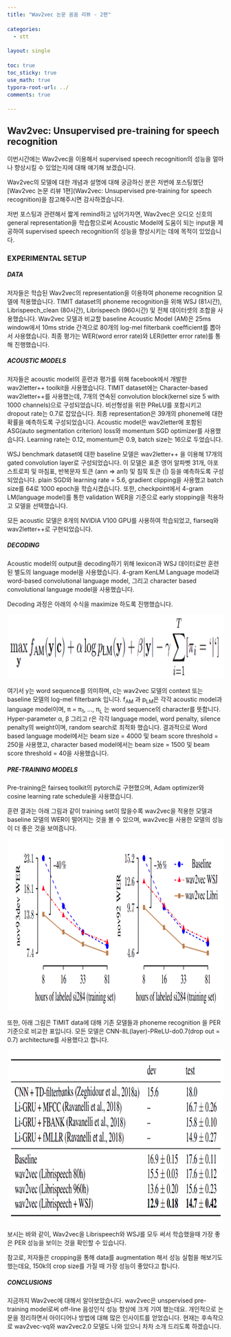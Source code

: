 ```yaml
---
title: "Wav2vec 논문 꼼꼼 리뷰 - 2편"

categories:
  - stt

layout: single

toc: true
toc_sticky: true
use_math: true
typora-root-url: ../
comments: true

---
```




## Wav2vec: Unsupervised pre-training for speech recognition



이번시간에는 Wav2vec을 이용해서 supervised speech recognition의 성능을 얼마나 향상시킬 수 있었는지에 대해 얘기해 보겠습니다.

Wav2vec의 모델에 대한 개념과 설명에 대해 궁금하신 분은 저번에 포스팅했던 [Wav2vec 논문 리뷰 1편](Wav2vec: Unsupervised pre-training for speech recognition)을 참고해주시면 감사하겠습니다.



저번 포스팅과 관련해서 짧게 remind하고 넘어가자면, Wav2vec은 오디오 신호의 general representation을 학습함으로써 Acoustic Model에 도움이 되는 input을 제공하여 supervised speech recognition의 성능을 향상시키는 데에 목적이 있었습니다.



### EXPERIMENTAL SETUP



##### DATA

저자들은 학습된 Wav2vec의 representation을 이용하여 phoneme recognition 모델에 적용했습니다. TIMIT dataset의 phoneme recognition을 위해 WSJ (81시간), Librispeech_clean (80시간), Librispeech (960시간) 및 전체 데이터셋의 조합을 사용했습니다. Wav2vec 모델과 비교할 baseline Acoustic Model (AM)은 25ms window에서 10ms stride 간격으로 80개의 log-mel filterbank coefficient를 뽑아서 사용했습니다. 최종 평가는 WER(word error rate)와 LER(letter error rate)를 통해 진행했습니다. 



##### ACOUSTIC MODELS

저자들은 acoustic model의 훈련과 평가를 위해 facebook에서 개발한 wav2letter++ toolkit을 사용했습니다. TIMIT dataset에는 Character-based wav2letter++를 사용했는데, 7개의 연속된 convolution block(kernel size 5 with 1000 channels)으로 구성되었습니다. 비선형성을 위한 PReLU를 포함시키고 dropout rate는 0.7로 잡았습니다. 최종 representation은 39개의 phoneme에 대한 확률을 예측하도록 구성되었습니다. Acoustic model은 wav2letter에 포함된 ASG(auto segmentation criterion) loss와 momentum SGD optimizer를 사용했습니다. Learning rate는 0.12, momentum은 0.9, batch size는 16으로 두었습니다.   

WSJ benchmark dataset에 대한 baseline 모델은 wav2letter++ 을 이용해 17개의 gated convolution layer로 구성되었습니다. 이 모델은 표준 영어 알파벳 31개, 아포스트로피 및 마침표, 반복문자 토큰 (ann => an1) 및 침묵 토큰 (\|) 등을 예측하도록 구성되었습니다. plain SGD와 learning rate = 5.6, gradient clipping을 사용했고 batch size를 64로 1000 epoch을 학습시켰습니다. 또한, checkpoint에서 4-gram LM(language model)를 통한 validation WER을 기준으로 early stopping을 적용하고 모델을 선택했습니다.

모든 acoustic 모델은 8개의 NVIDIA V100 GPU를 사용하여 학습되었고, fiarseq와 wav2letter++로 구현되었습니다. 

 

##### DECODING

Acoustic model의 output을 decoding하기 위해 lexicon과 WSJ 데이터로만 훈련된 별도의 language model을 사용했습니다.  4-gram KenLM Language model과 word-based convolutional language model, 그리고 character based convolutional language model을 사용했습니다.

Decoding 과정은 아래의 수식을 maximize 하도록 진행했습니다.



<center>
  <img src="/images/wav2vec/decoding.png" width="1000" height="150">  
</center>



여기서 y는 word sequence를 의미하며, c는 wav2vec 모델의 context 또는 baseline 모델의 log-mel filterbank 입니다. f<sub>AM</sub> 과 p<sub>LM</sub>은 각각 acoustic model과 language model이며, π = π<sub>1</sub>, ..., π<sub>L</sub> 는 word sequence의 character를 뜻합니다. Hyper-parameter α, β 그리고  r은 각각 language model, word penalty, silence penalty의 weight이며, random search로 최적화 했습니다. 결과적으로 Word based language model에서는 beam size = 4000 및 beam score threshold = 250을 사용했고, character based model에서는 beam size = 1500 및 beam score threshold = 40을 사용했습니다. 



##### PRE-TRAINING MODELS

Pre-training은 fairseq toolkit의 pytorch로 구현했으며, Adam optimizer와 cosine learning rate schedule을 사용했습니다. 

훈련 결과는 아래 그림과 같이 training set이 많을수록 wav2vec을 적용한 모델과 baseline 모델의 WER이 떨어지는 것을 볼 수 있으며, wav2vec을 사용한 모델의 성능이 더 좋은 것을 보여줍니다.



<center>
  <img src="/images/wav2vec/result1.png" width="1000" height="400">  
</center>



또한, 아래 그림은 TIMIT data에 대해 기존 모델들과 phoneme recognition 을 PER 기준으로 비교한 표입니다. 모든 모델은 CNN-8L(layer)-PReLU-do0.7(drop out = 0.7) architecture를 사용했다고 합니다.



<center>
  <img src="/images/wav2vec/result2.png" width="1000" height="400">  
</center>



보시는 바와 같이, Wav2vec을 Librispeech와 WSJ를 모두 써서 학습했을때 가장 좋은 PER 성능을 보이는 것을 확인할 수 있습니다.

참고로, 저자들은 cropping을 통해 data를 augmentation 해서 성능 실험을 해보기도 했는데요, 150k의 crop size를 가질 때 가장 성능이 좋았다고 합니다.



##### CONCLUSIONS

지금까지 Wav2vec에 대해서 알아보았습니다. wav2vec은 unspervised pre-training model로써 off-line 음성인식 성능 향상에 크게 기여 했는데요. 개인적으로 논문을 정리하면서 아이디어나 방법에 대해 많은 인사이트를 얻었습니다. 현재는 후속작으로 wav2vec-vq와 wav2vec2.0 모델도 나와 있으니 차차 소개 드리도록 하겠습니다.

